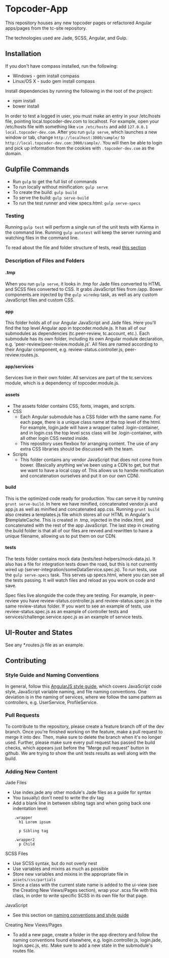 # Topcoder-App

This repository houses any new topcoder pages or refactored Angular apps/pages from the tc-site repository.

The technologies used are Jade, SCSS, Angular, and Gulp.

## Installation

If you don't have compass installed, run the following:
 - Windows - gem install compass
 - Linux/OS X - sudo gem install compass

Install dependencies by running the following in the root of the project:
 - npm install
 - bower install

In order to test a logged in user, you must make an entry in your /etc/hosts file, pointing local.topcoder-dev.com to localhost. For example, open your /etc/hosts file with something like `vim /etc/hosts` and add `127.0.0.1 local.topcoder-dev.com`. After you run `gulp serve`, which launches a new window or tab, change `http://localhost:3000/sample/` to `http://local.topcoder-dev.com:3000/sample/`. You will then be able to login and pick up information from the cookies with `.topcoder-dev.com` as the domain.

## Gulpfile Commands
- Run `gulp` to get the full list of commands
- To run locally without minification: `gulp serve`
- To create the build: `gulp build`
- To serve the build: `gulp serve-build`
- To run the test runner and view specs.html: `gulp serve-specs`

### Testing

Running `gulp test` will perform a single run of the unit tests with Karma in the command line.
Running `gulp autotest` will keep the server running and watching files in the command line.

To read about the file and folder structure of tests, read [this section](https://github.com/appirio-tech/topcoder-app#tests)

### Description of Files and Folders

#### .tmp
When you run `gulp serve`, it looks in .tmp for Jade files converted to HTML and SCSS files converted to CSS. It grabs JavaScript files from /app. Bower components are injected by the `gulp wiredep` task, as well as any custom JavaScript files and custom CSS.

#### app
This folder holds all of our Angular JavaScript and Jade files. Here you'll find the top level Angular app in topcoder.module.js. It has all of our submodules as dependencies (tc.peer-review, tc.account, etc.). Each submodule has its own folder, including its own Angular module declaration, e.g. 'peer-review/peer-review.module.js'. All files are named according to their Angular component, e.g. review-status.controller.js, peer-review.routes.js.

#### app/services
Services live in their own folder. All services are part of the tc.services module, which is a dependency of topcoder.module.js.

#### assets
  - The assets folder contains CSS, fonts, images, and scripts.
  - CSS
    - Each Angular submodule has a CSS folder with the same name. For each page, there is a unique class name at the top level of the html. For example, login.jade will have a wrapper called .login-container, and in login.css the top level scss class will be .login-container, with all other login CSS nested inside.
    - This repository uses flexbox for arranging content. The use of any extra CSS libraries should be discussed with the team.
  - Scripts
    - This folder contains any vendor JavaScript that does not come from bower. (Basically anything we've been using a CDN to get, but that we want to have a local copy of. This allows us to handle minification and concatenation ourselves and put it on our own CDN).

#### build
This is the optimized code ready for production. You can serve it by running `grunt serve-build`. In here we have minified, concatenated vendor.js and app.js as well as minified and concatenated app.css. Running `grunt build` also creates a templates.js file which stores all our HTML in Angular's $templateCache. This is created in .tmp, injected in the index.html, and concatenated with the rest of the app JavaScript. The last step in creating the build folder is that all of our files are revved and rewritten to have a unique filename, allowing us to put them on our CDN.

#### tests
The tests folder contains mock data (tests/test-helpers/mock-data.js). It also has a file for integration tests down the road, but this is not currently wired up (server-integration/someDataService.spec.js). To run tests, use the `gulp serve-specs` task. This serves up specs.html, where you can see all the tests passing. It will watch files and reload as you work on code and save.

Spec files live alongside the code they are testing. For example, in peer-review you have review-status.controller.js and review-status.spec.js in the same review-status folder. If you want to see an example of tests, use review-status.spec.js as an example of controller tests and services/challenge.service.spec.js as an example of service tests.

## UI-Router and States
See any *.routes.js file as an example.

## Contributing

### Style Guide and Naming Conventions

In general, follow this [AngularJS style guide](https://github.com/johnpapa/angular-styleguide), which covers JavaScript code style, JavaScript variable naming, and file naming conventions. One deviation is in the naming of services, where we follow the same pattern as controllers, e.g. UserService, ProfileService.

### Pull Requests

To contribute to the repository, please create a feature branch off of the dev branch. Once you're finished working on the feature, make a pull request to merge it into dev. Then, make sure to delete the branch when it's no longer used.
Further, please make sure every pull request has passed the build checks, which appears just before the "Merge pull request" button in github. We are trying to show the unit tests results as well along with the build.

### Adding New Content

Jade Files
  - Use index.jade any other module's Jade files as a guide for syntax
  - You (usually) don't need to write the div tag
  - Add a blank line in between sibling tags and when going back one indentation level:
```
    .wrapper
      h1 Lorem ipsum
      
      p Sibling tag
      
    .wrapper2
      p Child
```

SCSS Files
  - Use SCSS syntax, but do not overly nest
  - Use variables and mixins as much as possible
  - Store new variables and mixins in the appropriate file in `assets/css/partials`
  - Since a class with the current state name is added to the ui-view (see the Creating New Views/Pages section), wrap your .scss file with this class, in order to write specific SCSS in its own file for that page.

JavaScript
  - See this section on [naming conventions and style guide](https://github.com/appirio-tech/topcoder-app/blob/dev/README.md#style-guide-and-naming-conventions)

Creating New Views/Pages
  - To add a new page, create a folder in the app directory and follow the naming conventions found elsewhere, e.g. login.controller.js, login.jade, login.spec.js, etc.  Make sure to add a new state in the submodule's routes file.
